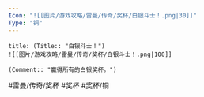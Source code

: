 ```yaml
---
Icon: "![[图片/游戏攻略/雷曼/传奇/奖杯/白银斗士！.png|30]]"
Type: "铜"
---
```

```ad-common-bronze-trophy
title: (Title:: "白银斗士！")
![[图片/游戏攻略/雷曼/传奇/奖杯/白银斗士！.png|100]]

(Comment:: "赢得所有的白银奖杯。")
```

#雷曼/传奇/奖杯 #奖杯 #奖杯/铜
